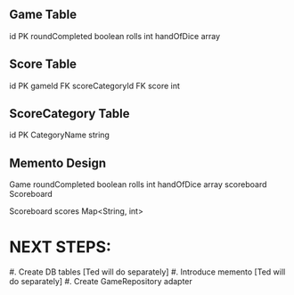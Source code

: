 
Game Table
----------
id                  PK
roundCompleted      boolean
rolls               int
handOfDice          array

Score Table
-----------
id                  PK
gameId              FK
scoreCategoryId     FK
score               int

ScoreCategory Table
-------------------
id                  PK
CategoryName        string


Memento Design
--------------
Game
    roundCompleted  boolean
    rolls           int
    handOfDice      array
    scoreboard      Scoreboard

Scoreboard
    scores          Map<String, int>


NEXT STEPS:
==========
#. Create DB tables [Ted will do separately]
#. Introduce memento [Ted will do separately]
#. Create GameRepository adapter
